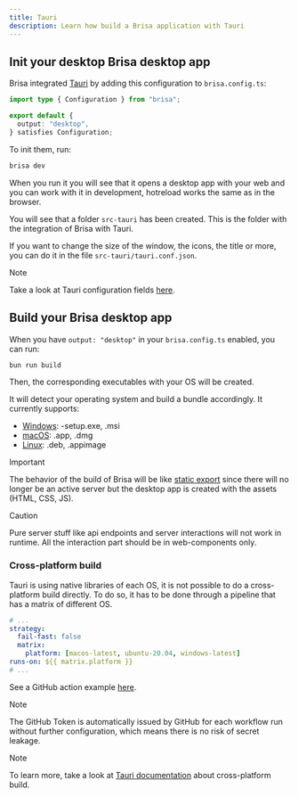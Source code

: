 ```yaml
---
title: Tauri
description: Learn how build a Brisa application with Tauri
---
```


## Init your desktop Brisa desktop app

Brisa integrated [Tauri](https://tauri.app/) by adding this configuration to `brisa.config.ts`:

```ts
import type { Configuration } from "brisa";

export default {
  output: "desktop",
} satisfies Configuration;
```

To init them, run:

```sh
brisa dev
```

When you run it you will see that it opens a desktop app with your web and you can work with it in development, hotreload works the same as in the browser.

You will see that a folder `src-tauri` has been created. This is the folder with the integration of Brisa with Tauri.

If you want to change the size of the window, the icons, the title or more, you can do it in the file `src-tauri/tauri.conf.json`.

> [!NOTE]
>
> Take a look at Tauri configuration fields [here](https://tauri.app/v1/api/config).

## Build your Brisa desktop app

When you have `output: "desktop"` in your `brisa.config.ts` enabled, you can run:

```sh
bun run build
```

Then, the corresponding executables with your OS will be created.

It will detect your operating system and build a bundle accordingly. It currently supports:

- [Windows](https://tauri.app/v1/guides/building/windows): -setup.exe, .msi
- [macOS](https://tauri.app/v1/guides/building/macos): .app, .dmg
- [Linux](https://tauri.app/v1/guides/building/linux): .deb, .appimage

> [!IMPORTANT]
>
> The behavior of the build of Brisa will be like [static export](/docs/deploying/static-exports) since there will no longer be an active server but the desktop app is created with the assets (HTML, CSS, JS).

> [!CAUTION]
>
> Pure server stuff like api endpoints and server interactions will not work in runtime. All the interaction part should be in web-components only.

### Cross-platform build

Tauri is using native libraries of each OS, it is not possible to do a cross-platform build directly. To do so, it has to be done through a pipeline that has a matrix of different OS.

```yml
# ...
strategy:
  fail-fast: false
  matrix:
    platform: [macos-latest, ubuntu-20.04, windows-latest]
runs-on: ${{ matrix.platform }}
# ...
```

See a GitHub action example [here](https://tauri.app/v1/guides/building/cross-platform/#example-workflow).

> [!NOTE]
>
> The GitHub Token is automatically issued by GitHub for each workflow run without further configuration, which means there is no risk of secret leakage.

> [!NOTE]
>
> To learn more, take a look at [Tauri documentation](https://tauri.app/v1/guides/building/cross-platform/#example-workflow) about cross-platform build.

